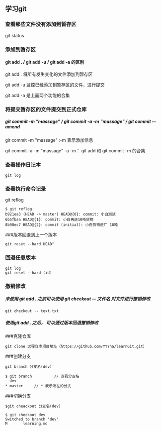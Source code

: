 ## 学习git
### 查看那些文件没有添加到暂存区
git status
### 添加到暂存区
#### git add . / git add -u / git add -a 的区别

git add .  将所有发生变化的文件添加到暂存区

git add -u   监控已经添加到暂存区的文件，进行提交

git add -a 是上面两个功能的合集
### 将提交暂存区的文件提交到正式仓库
##### git commit -m "massage" / git commit -a -m "massage" / git commit --amend
git commit -m "massage" :-m 表示添加信息

git commit -a -m "massage" -a -m： git add 和 git commit -m 的合集
### 查看操作日记本
```
git log
```
### 查看执行命令记录
git reflog
```
$ git reflog
b921ea3 (HEAD -> master) HEAD@{0}: commit: 小白测试
6b5fbaa HEAD@{1}: commit: 小白再进10吨货物
8b98ec7 HEAD@{2}: commit (initial): 小白货物进厂 10吨
```
###版本回退到上一个版本
```
git reset --hard HEAD^
```
### 回退任意版本 
```
git log
git reset --hard (id)
```
### 撤销修改
##### 未使用 git add . 之前可以使用 git checkout -- 文件名 对文件进行撤销修改
```
git checkout -- text.txt
```
##### 使用git add . 之后， 可以通过版本回退撤销修改
###克隆仓库
```
git clone 远程仓库项目地址（https://github.com/YYYha/learnGit.git）
```

###创建分支
```
git branch 分支名(dev)  

$ git branch          // 查看分支名
  dev
* master     // * 表示所在的分支
```
###切换分支
```
$git cheackout 分支名(dev)

$ git checkout dev
Switched to branch 'dev'
M       learning.md

```














